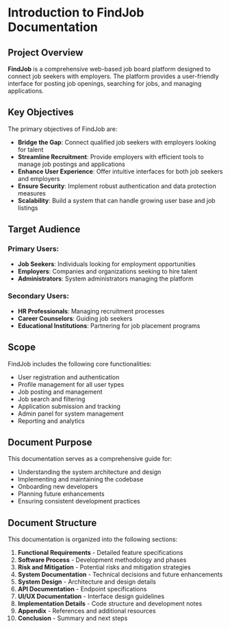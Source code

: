 # Introduction to FindJob Documentation

## Project Overview

**FindJob** is a comprehensive web-based job board platform designed to connect job seekers with employers. The platform provides a user-friendly interface for posting job openings, searching for jobs, and managing applications.

## Key Objectives

The primary objectives of FindJob are:

- **Bridge the Gap**: Connect qualified job seekers with employers looking for talent
- **Streamline Recruitment**: Provide employers with efficient tools to manage job postings and applications
- **Enhance User Experience**: Offer intuitive interfaces for both job seekers and employers
- **Ensure Security**: Implement robust authentication and data protection measures
- **Scalability**: Build a system that can handle growing user base and job listings

## Target Audience

### Primary Users:
- **Job Seekers**: Individuals looking for employment opportunities
- **Employers**: Companies and organizations seeking to hire talent
- **Administrators**: System administrators managing the platform

### Secondary Users:
- **HR Professionals**: Managing recruitment processes
- **Career Counselors**: Guiding job seekers
- **Educational Institutions**: Partnering for job placement programs

## Scope

FindJob includes the following core functionalities:

- User registration and authentication
- Profile management for all user types
- Job posting and management
- Job search and filtering
- Application submission and tracking
- Admin panel for system management
- Reporting and analytics

## Document Purpose

This documentation serves as a comprehensive guide for:

- Understanding the system architecture and design
- Implementing and maintaining the codebase
- Onboarding new developers
- Planning future enhancements
- Ensuring consistent development practices

## Document Structure

This documentation is organized into the following sections:

1. **Functional Requirements** - Detailed feature specifications
2. **Software Process** - Development methodology and phases
3. **Risk and Mitigation** - Potential risks and mitigation strategies
4. **System Documentation** - Technical decisions and future enhancements
5. **System Design** - Architecture and design details
6. **API Documentation** - Endpoint specifications
7. **UI/UX Documentation** - Interface design guidelines
8. **Implementation Details** - Code structure and development notes
9. **Appendix** - References and additional resources
10. **Conclusion** - Summary and next steps</content>